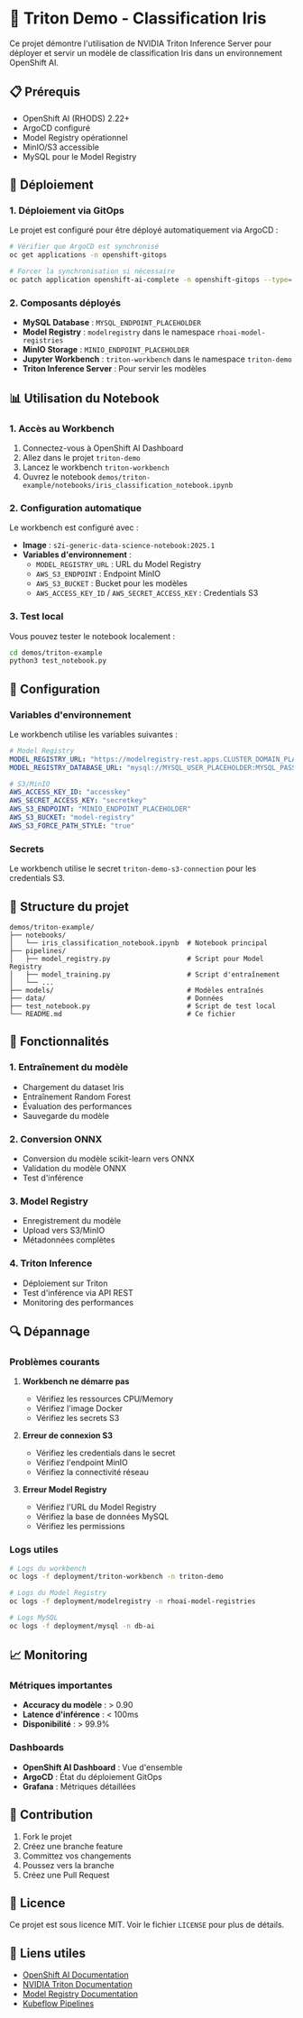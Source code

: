 # 🌸 Triton Demo - Classification Iris

Ce projet démontre l'utilisation de NVIDIA Triton Inference Server pour déployer et servir un modèle de classification Iris dans un environnement OpenShift AI.

## 📋 Prérequis

- OpenShift AI (RHODS) 2.22+
- ArgoCD configuré
- Model Registry opérationnel
- MinIO/S3 accessible
- MySQL pour le Model Registry

## 🚀 Déploiement

### 1. Déploiement via GitOps

Le projet est configuré pour être déployé automatiquement via ArgoCD :

```bash
# Vérifier que ArgoCD est synchronisé
oc get applications -n openshift-gitops

# Forcer la synchronisation si nécessaire
oc patch application openshift-ai-complete -n openshift-gitops --type='merge' -p='{"spec":{"syncPolicy":{"automated":{"prune":true,"selfHeal":true}}}}'
```

### 2. Composants déployés

- **MySQL Database** : `MYSQL_ENDPOINT_PLACEHOLDER`
- **Model Registry** : `modelregistry` dans le namespace `rhoai-model-registries`
- **MinIO Storage** : `MINIO_ENDPOINT_PLACEHOLDER`
- **Jupyter Workbench** : `triton-workbench` dans le namespace `triton-demo`
- **Triton Inference Server** : Pour servir les modèles

## 📊 Utilisation du Notebook

### 1. Accès au Workbench

1. Connectez-vous à OpenShift AI Dashboard
2. Allez dans le projet `triton-demo`
3. Lancez le workbench `triton-workbench`
4. Ouvrez le notebook `demos/triton-example/notebooks/iris_classification_notebook.ipynb`

### 2. Configuration automatique

Le workbench est configuré avec :
- **Image** : `s2i-generic-data-science-notebook:2025.1`
- **Variables d'environnement** :
  - `MODEL_REGISTRY_URL` : URL du Model Registry
  - `AWS_S3_ENDPOINT` : Endpoint MinIO
  - `AWS_S3_BUCKET` : Bucket pour les modèles
  - `AWS_ACCESS_KEY_ID` / `AWS_SECRET_ACCESS_KEY` : Credentials S3

### 3. Test local

Vous pouvez tester le notebook localement :

```bash
cd demos/triton-example
python3 test_notebook.py
```

## 🔧 Configuration

### Variables d'environnement

Le workbench utilise les variables suivantes :

```yaml
# Model Registry
MODEL_REGISTRY_URL: "https://modelregistry-rest.apps.CLUSTER_DOMAIN_PLACEHOLDER"
MODEL_REGISTRY_DATABASE_URL: "mysql://MYSQL_USER_PLACEHOLDER:MYSQL_PASSWORD_PLACEHOLDER@MYSQL_ENDPOINT_PLACEHOLDER/model_registry"

# S3/MinIO
AWS_ACCESS_KEY_ID: "accesskey"
AWS_SECRET_ACCESS_KEY: "secretkey"
AWS_S3_ENDPOINT: "MINIO_ENDPOINT_PLACEHOLDER"
AWS_S3_BUCKET: "model-registry"
AWS_S3_FORCE_PATH_STYLE: "true"
```

### Secrets

Le workbench utilise le secret `triton-demo-s3-connection` pour les credentials S3.

## 📁 Structure du projet

```
demos/triton-example/
├── notebooks/
│   └── iris_classification_notebook.ipynb  # Notebook principal
├── pipelines/
│   ├── model_registry.py                   # Script pour Model Registry
│   ├── model_training.py                   # Script d'entraînement
│   └── ...
├── models/                                 # Modèles entraînés
├── data/                                   # Données
├── test_notebook.py                        # Script de test local
└── README.md                               # Ce fichier
```

## 🎯 Fonctionnalités

### 1. Entraînement du modèle
- Chargement du dataset Iris
- Entraînement Random Forest
- Évaluation des performances
- Sauvegarde du modèle

### 2. Conversion ONNX
- Conversion du modèle scikit-learn vers ONNX
- Validation du modèle ONNX
- Test d'inférence

### 3. Model Registry
- Enregistrement du modèle
- Upload vers S3/MinIO
- Métadonnées complètes

### 4. Triton Inference
- Déploiement sur Triton
- Test d'inférence via API REST
- Monitoring des performances

## 🔍 Dépannage

### Problèmes courants

1. **Workbench ne démarre pas**
   - Vérifiez les ressources CPU/Memory
   - Vérifiez l'image Docker
   - Vérifiez les secrets S3

2. **Erreur de connexion S3**
   - Vérifiez les credentials dans le secret
   - Vérifiez l'endpoint MinIO
   - Vérifiez la connectivité réseau

3. **Erreur Model Registry**
   - Vérifiez l'URL du Model Registry
   - Vérifiez la base de données MySQL
   - Vérifiez les permissions

### Logs utiles

```bash
# Logs du workbench
oc logs -f deployment/triton-workbench -n triton-demo

# Logs du Model Registry
oc logs -f deployment/modelregistry -n rhoai-model-registries

# Logs MySQL
oc logs -f deployment/mysql -n db-ai
```

## 📈 Monitoring

### Métriques importantes

- **Accuracy du modèle** : > 0.90
- **Latence d'inférence** : < 100ms
- **Disponibilité** : > 99.9%

### Dashboards

- **OpenShift AI Dashboard** : Vue d'ensemble
- **ArgoCD** : État du déploiement GitOps
- **Grafana** : Métriques détaillées

## 🤝 Contribution

1. Fork le projet
2. Créez une branche feature
3. Committez vos changements
4. Poussez vers la branche
5. Créez une Pull Request

## 📄 Licence

Ce projet est sous licence MIT. Voir le fichier `LICENSE` pour plus de détails.

## 🔗 Liens utiles

- [OpenShift AI Documentation](https://access.redhat.com/documentation/en-us/red_hat_openshift_ai_self-managed)
- [NVIDIA Triton Documentation](https://github.com/triton-inference-server/server)
- [Model Registry Documentation](https://model-registry.readthedocs.io/)
- [Kubeflow Pipelines](https://www.kubeflow.org/docs/components/pipelines/)
